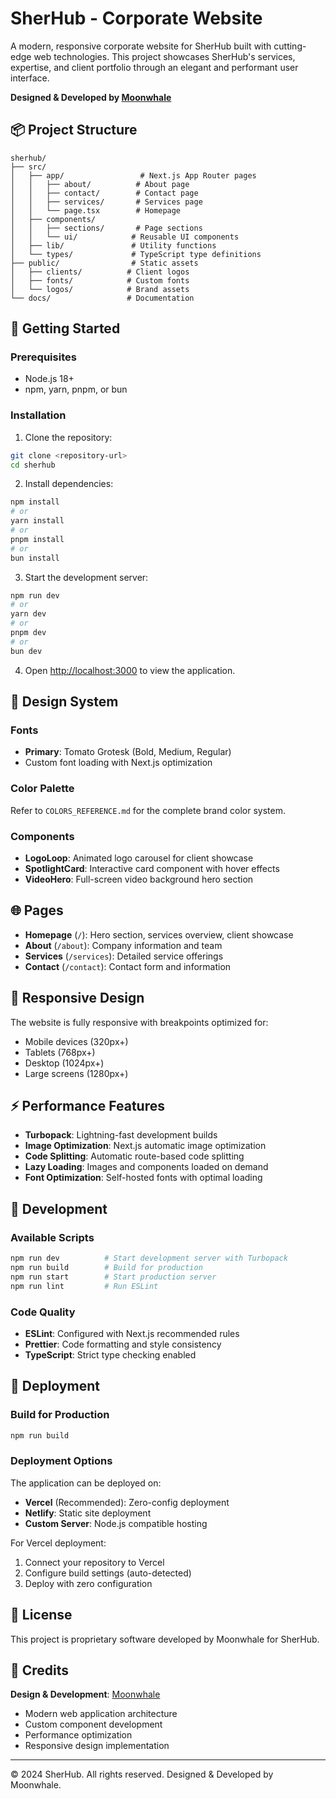 # SherHub - Corporate Website

A modern, responsive corporate website for SherHub built with cutting-edge web technologies. This project showcases SherHub's services, expertise, and client portfolio through an elegant and performant user interface.

**Designed & Developed by [Moonwhale](https://www.moonswhale.com)**



## 📦 Project Structure

```
sherhub/
├── src/
│   ├── app/                 # Next.js App Router pages
│   │   ├── about/          # About page
│   │   ├── contact/        # Contact page
│   │   ├── services/       # Services page
│   │   └── page.tsx        # Homepage
│   ├── components/
│   │   ├── sections/       # Page sections
│   │   └── ui/            # Reusable UI components
│   ├── lib/               # Utility functions
│   └── types/             # TypeScript type definitions
├── public/                # Static assets
│   ├── clients/          # Client logos
│   ├── fonts/            # Custom fonts
│   └── logos/            # Brand assets
└── docs/                 # Documentation
```

## 🚀 Getting Started

### Prerequisites

- Node.js 18+ 
- npm, yarn, pnpm, or bun

### Installation

1. Clone the repository:
```bash
git clone <repository-url>
cd sherhub
```

2. Install dependencies:
```bash
npm install
# or
yarn install
# or
pnpm install
# or
bun install
```

3. Start the development server:
```bash
npm run dev
# or
yarn dev
# or
pnpm dev
# or
bun dev
```

4. Open [http://localhost:3000](http://localhost:3000) to view the application.

## 🎨 Design System

### Fonts
- **Primary**: Tomato Grotesk (Bold, Medium, Regular)
- Custom font loading with Next.js optimization

### Color Palette
Refer to `COLORS_REFERENCE.md` for the complete brand color system.

### Components
- **LogoLoop**: Animated logo carousel for client showcase
- **SpotlightCard**: Interactive card component with hover effects
- **VideoHero**: Full-screen video background hero section

## 🌐 Pages

- **Homepage** (`/`): Hero section, services overview, client showcase
- **About** (`/about`): Company information and team
- **Services** (`/services`): Detailed service offerings
- **Contact** (`/contact`): Contact form and information

## 📱 Responsive Design

The website is fully responsive with breakpoints optimized for:
- Mobile devices (320px+)
- Tablets (768px+)
- Desktop (1024px+)
- Large screens (1280px+)

## ⚡ Performance Features

- **Turbopack**: Lightning-fast development builds
- **Image Optimization**: Next.js automatic image optimization
- **Code Splitting**: Automatic route-based code splitting
- **Lazy Loading**: Images and components loaded on demand
- **Font Optimization**: Self-hosted fonts with optimal loading

## 🔧 Development

### Available Scripts

```bash
npm run dev          # Start development server with Turbopack
npm run build        # Build for production
npm run start        # Start production server
npm run lint         # Run ESLint
```

### Code Quality

- **ESLint**: Configured with Next.js recommended rules
- **Prettier**: Code formatting and style consistency
- **TypeScript**: Strict type checking enabled

## 🚀 Deployment

### Build for Production

```bash
npm run build
```

### Deployment Options

The application can be deployed on:
- **Vercel** (Recommended): Zero-config deployment
- **Netlify**: Static site deployment
- **Custom Server**: Node.js compatible hosting

For Vercel deployment:
1. Connect your repository to Vercel
2. Configure build settings (auto-detected)
3. Deploy with zero configuration

## 📄 License

This project is proprietary software developed by Moonwhale for SherHub.

## 👥 Credits

**Design & Development**: [Moonwhale](https://www.moonswhale.com)
- Modern web application architecture
- Custom component development
- Performance optimization
- Responsive design implementation

---

© 2024 SherHub. All rights reserved. Designed & Developed by Moonwhale.